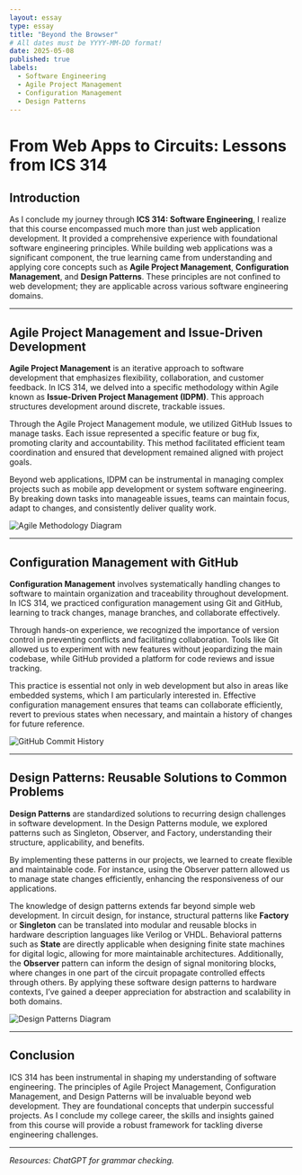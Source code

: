 ```yaml
---
layout: essay
type: essay
title: "Beyond the Browser"
# All dates must be YYYY-MM-DD format!
date: 2025-05-08
published: true
labels:
  - Software Engineering
  - Agile Project Management
  - Configuration Management
  - Design Patterns
---
```


# From Web Apps to Circuits: Lessons from ICS 314

## Introduction

As I conclude my journey through **ICS 314: Software Engineering**, I realize that this course encompassed much more than just web application development. It provided a comprehensive experience with foundational software engineering principles. While building web applications was a significant component, the true learning came from understanding and applying core concepts such as **Agile Project Management**, **Configuration Management**, and **Design Patterns**. These principles are not confined to web development; they are applicable across various software engineering domains.

---

## Agile Project Management and Issue-Driven Development

**Agile Project Management** is an iterative approach to software development that emphasizes flexibility, collaboration, and customer feedback. In ICS 314, we delved into a specific methodology within Agile known as **Issue-Driven Project Management (IDPM)**. This approach structures development around discrete, trackable issues.

Through the Agile Project Management module, we utilized GitHub Issues to manage tasks. Each issue represented a specific feature or bug fix, promoting clarity and accountability. This method facilitated efficient team coordination and ensured that development remained aligned with project goals.

Beyond web applications, IDPM can be instrumental in managing complex projects such as mobile app development or system software engineering. By breaking down tasks into manageable issues, teams can maintain focus, adapt to changes, and consistently deliver quality work.

![Agile Methodology Diagram](https://www.google.com/url?sa=i&url=https%3A%2F%2Fasana.com%2Fresources%2Fagile-methodology&psig=AOvVaw2o_5rqH70KhoADWC8cUaH4&ust=1746855119816000&source=images&cd=vfe&opi=89978449&ved=0CBQQjRxqFwoTCLCN1sjUlY0DFQAAAAAdAAAAABAE)

---

## Configuration Management with GitHub

**Configuration Management** involves systematically handling changes to software to maintain organization and traceability throughout development. In ICS 314, we practiced configuration management using Git and GitHub, learning to track changes, manage branches, and collaborate effectively.

Through hands-on experience, we recognized the importance of version control in preventing conflicts and facilitating collaboration. Tools like Git allowed us to experiment with new features without jeopardizing the main codebase, while GitHub provided a platform for code reviews and issue tracking.

This practice is essential not only in web development but also in areas like embedded systems, which I am particularly interested in. Effective configuration management ensures that teams can collaborate efficiently, revert to previous states when necessary, and maintain a history of changes for future reference.

![GitHub Commit History](https://miro.medium.com/v2/resize:fit:763/1*XZFS9IYIJSccsYkOtJAcAw.png)

---

## Design Patterns: Reusable Solutions to Common Problems

**Design Patterns** are standardized solutions to recurring design challenges in software development. In the Design Patterns module, we explored patterns such as Singleton, Observer, and Factory, understanding their structure, applicability, and benefits.

By implementing these patterns in our projects, we learned to create flexible and maintainable code. For instance, using the Observer pattern allowed us to manage state changes efficiently, enhancing the responsiveness of our applications.

The knowledge of design patterns extends far beyond simple web development. In circuit design, for instance, structural patterns like **Factory** or **Singleton** can be translated into modular and reusable blocks in hardware description languages like Verilog or VHDL. Behavioral patterns such as **State** are directly applicable when designing finite state machines for digital logic, allowing for more maintainable architectures. Additionally, the **Observer** pattern can inform the design of signal monitoring blocks, where changes in one part of the circuit propagate controlled effects through others. By applying these software design patterns to hardware contexts, I’ve gained a deeper appreciation for abstraction and scalability in both domains.

![Design Patterns Diagram](https://images.ctfassets.net/crb83veve8xb/1tQA6hxhR3ruYRsI858k05/53f39fa3dc605f11c67cad3f3fad5f29/Portada_Blog__1_.png)

---

## Conclusion

ICS 314 has been instrumental in shaping my understanding of software engineering. The principles of Agile Project Management, Configuration Management, and Design Patterns will be invaluable beyond web development. They are foundational concepts that underpin successful projects. As I conclude my college career, the skills and insights gained from this course will provide a robust framework for tackling diverse engineering challenges.

---

*Resources: ChatGPT for grammar checking.*

